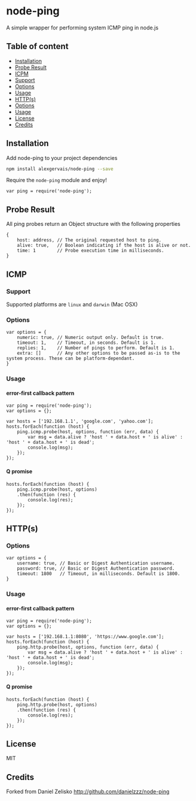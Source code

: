 # node-ping

A simple wrapper for performing system ICMP ping in node.js

## Table of content

* [Installation](#installation)
* [Probe Result](#probe_result)
* [ICPM](#icmp)
 * [Support](#support)
 * [Options](#options)
 * [Usage](#usage)
* [HTTP(s)](#https)
 * [Options](#options-1)
 * [Usage](#usage-1)
* [License](#license)
* [Credits](#credits)

## Installation

Add node-ping to your project dependencies
```bash
npm install alexgervais/node-ping --save
```

Require the `node-ping` module and enjoy!
```node
var ping = require('node-ping');
```

## Probe Result

All ping probes return an Object structure with the following properties
```node
{
    host: address, // The original requested host to ping.
    alive: true,   // Boolean indicating if the host is alive or not.
    time: 1        // Probe execution time in milliseconds.
}
```

## ICMP

### Support

Supported platforms are `linux` and `darwin` (Mac OSX)

### Options

```node
var options = {
    numeric: true, // Numeric output only. Default is true.
    timeout: 1,    // Timeout, in seconds. Default is 1.
    replies: 1,    // Number of pings to perform. Default is 1.
    extra: []      // Any other options to be passed as-is to the system process. These can be platform-dependant.
}
```

### Usage

#### error-first callback pattern

```node
var ping = require('node-ping');
var options = {};

var hosts = ['192.168.1.1', 'google.com', 'yahoo.com'];
hosts.forEach(function (host) {
    ping.icmp.probe(host, options, function (err, data) {
        var msg = data.alive ? 'host ' + data.host + ' is alive' : 'host ' + data.host + ' is dead';
        console.log(msg);
    });
});
```

#### Q promise

```node
hosts.forEach(function (host) {
    ping.icmp.probe(host, options)
    .then(function (res) {
        console.log(res);
    });
});
```

## HTTP(s)

### Options

```node
var options = {
    username: true, // Basic or Digest Authentication username.
    password: true, // Basic or Digest Authentication password.
    timeout: 1800   // Timeout, in milliseconds. Default is 1800.
}
```

### Usage

#### error-first callback pattern

```node
var ping = require('node-ping');
var options = {};

var hosts = ['192.168.1.1:8080', 'https://www.google.com'];
hosts.forEach(function (host) {
    ping.http.probe(host, options, function (err, data) {
        var msg = data.alive ? 'host ' + data.host + ' is alive' : 'host ' + data.host + ' is dead';
        console.log(msg);
    });
});
```

#### Q promise

```node
hosts.forEach(function (host) {
    ping.http.probe(host, options)
    .then(function (res) {
        console.log(res);
    });
});
```

## License

MIT

## Credits

Forked from Daniel Zelisko http://github.com/danielzzz/node-ping
